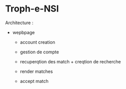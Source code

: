 # Troph-e-NSI



Architecture : 

- wepbpage

    - account creation

    - gestion de compte

    - recuperqtion des match + creqtion de recherche

    - render matches

    - accept match
